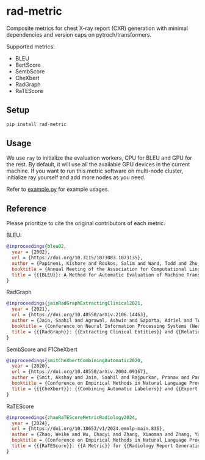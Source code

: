# rad-metric

Composite metrics for chest X-ray report (CXR) generation with minimal dependencies and version caps on pytroch/transformers.

Supported metrics:
- BLEU
- BertScore
- SembScore
- CheXbert
- RadGraph
- RaTEScore

## Setup

```bash
pip install rad-metric
```

## Usage

We use `ray` to initialize the evaluation workers, CPU for BLEU and GPU for the rest.
By default, it will use all the available GPU devices in the current machine.
If you want to run this metric software on multi-node cluster, initialize ray yourself and
add more nodes as you need.

Refer to [example.py](/example.py) for example usages.


## Reference

Please prioritize to cite the original contributors of each metric.

BLEU:
```bibtex
@inproceedings{bleu02,
  year = {2002},
  url = {https://doi.org/10.3115/1073083.1073135},
  author = {Papineni, Kishore and Roukos, Salim and Ward, Todd and Zhu, Wei-Jing},
  booktitle = {Annual Meeting of the Association for Computational Linguistics (ACL)},
  title = {{{BLEU}}: A Method for Automatic Evaluation of Machine Translation}
}
```

RadGraph
```bibtex
@inproceedings{jainRadGraphExtractingClinical2021,
  year = {2021},
  url = {https://doi.org/10.48550/arXiv.2106.14463},
  author = {Jain, Saahil and Agrawal, Ashwin and Saporta, Adriel and Truong, Steven QH and Duong, Du Nguyen and Bui, Tan and Chambon, Pierre and Zhang, Yuhao and Lungren, Matthew P. and Ng, Andrew Y. and Langlotz, Curtis P. and Rajpurkar, Pranav},
  booktitle = {Conference on Neural Information Processing Systems (NeurIPS)},
  title = {{{RadGraph}}: {{Extracting Clinical Entities}} and {{Relations}} from {{Radiology Reports}}}
}
```

SembScore and F1CheXbert
```bibtex
@inproceedings{smitCheXbertCombiningAutomatic2020,
  year = {2020},
  url = {https://doi.org/10.48550/arXiv.2004.09167},
  author = {Smit, Akshay and Jain, Saahil and Rajpurkar, Pranav and Pareek, Anuj and Ng, Andrew Y. and Lungren, Matthew P.},
  booktitle = {Conference on Empirical Methods in Natural Language Processing (EMNLP)},
  title = {{{CheXbert}}: {{Combining Automatic Labelers}} and {{Expert Annotations}} for {{Accurate Radiology Report Labeling Using BERT}}}
}
```

RaTEScore
```bibtex
@inproceedings{zhaoRaTEScoreMetricRadiology2024,
  year = {2024},
  url = {https://doi.org/10.18653/v1/2024.emnlp-main.836},
  author = {Zhao, Weike and Wu, Chaoyi and Zhang, Xiaoman and Zhang, Ya and Wang, Yanfeng and Xie, Weidi},
  booktitle = {Conference on Empirical Methods in Natural Language Processing (EMNLP)},
  title = {{{RaTEScore}}: {{A Metric}} for {{Radiology Report Generation}}}
}
```
